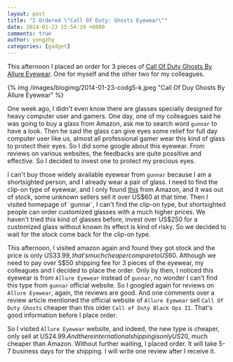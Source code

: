 ```yaml
---
layout: post
title: "I Ordered \"Call Of Duty: Ghosts Eyewear\""
date: 2014-01-23 15:54:29 +0800
comments: true
author: yongzhy
categories: [gadget]
---
```



This afternoon I placed an order for 3 pieces of [Call Of Duty Ghosts By Allure Eyewear](http://call-of-duty-ghosts.allure-eyewear.com/). One for myself and the other two for my colleagues. 

{% img /images/blogimg/2014-01-23-codg5-k.jpeg "Call Of Duy Ghosts By Allure Eyewear" %}

One week ago, I didn't even know there are glasses specially designed for heavy computer user and gamers. One day, one of my colleagues said he was going to buy a glass from Amazon, ask me to search word `gunnar` to have a look. Then he said the glass can give eyes some relief for full day computer user like us, almost all professional gamer wear this kind of glass to protect their eyes. So I did some google about this eyewear. From reviews on various websites, the feedbacks are quite possitive and effective. So I decided to invest one to protect my precious eyes. 

I can't buy those widely available eyewear from `gunnar` because I am a shortsighted person, and I already wear a pair of glass. I need to find the clip-on type of eyewear, and I only found [this](http://www.amazon.com/gp/product/B009OZSMEI/ref=as_li_ss_tl?ie=UTF8&camp=1789&creative=390957&creativeASIN=B009OZSMEI&linkCode=as2&tag=zhuyong.me-20) from Amazon, and it was out of stock, some unknown sellers sell it over US$60 at that time. Then I visited homepage of `gunnar`, I can't find the clip-on type, but shortsighted people can order customized glasses with a much higher prices. We haven't tried this kind of glasses before, invest over US$250 for a customized glass without known its effect is kind of risky. So we decided to wait for the stock come back for the clip-on type.

This afternoon, I visited amazon again and found they got stock and the price is only US$33.99, that's much cheaper compare to US$60. Although we need to pay over S$50 shipping fee for 3 pieces of the eyewear, my colleagues and I decided to place the order. Only by then, I noticed this eyewear is from `Allure Eyewear` instead of `gunnar`, no wonder I can't find this type from `gunnar` official website. So I googled again for reviews on `Allure Eyewear`, again, the reviews are good. And one comments over a review article mentioned the official website of `Allure Eyewear` sell `Call Of Duty Ghosts` cheaper than this older `Call of Duty Black Ops II`. That's good information before I place order. 

So I visited `Allure Eyewear` website, and indeed, the new type is cheaper, only sell at US$24.99. And there international shipping is only US$20, much cheaper than Amazon. Without further waiting, I placed order. It will take 5-7 business days for the shipping. I will write one review after I receive it.